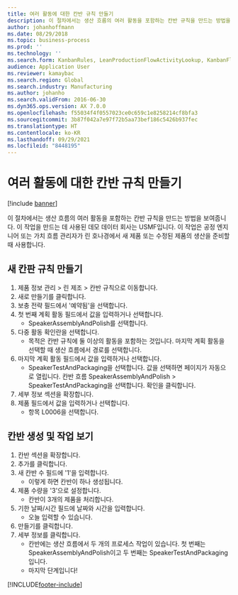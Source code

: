 ```yaml
---
title: 여러 활동에 대한 칸반 규칙 만들기
description: 이 절차에서는 생산 흐름의 여러 활동을 포함하는 칸반 규칙을 만드는 방법을 보여줍니다.
author: johanhoffmann
ms.date: 08/29/2018
ms.topic: business-process
ms.prod: ''
ms.technology: ''
ms.search.form: KanbanRules, LeanProductionFlowActivityLookup, KanbanFlowSelection, InventItemIdLookupSimple, KanbanCreateScheduled, Kanban
audience: Application User
ms.reviewer: kamaybac
ms.search.region: Global
ms.search.industry: Manufacturing
ms.author: johanho
ms.search.validFrom: 2016-06-30
ms.dyn365.ops.version: AX 7.0.0
ms.openlocfilehash: f55034f4f0557023ce0c659c1e8258214cf8bfa3
ms.sourcegitcommit: 3b87f042a7e97f72b5aa73bef186c5426b937fec
ms.translationtype: HT
ms.contentlocale: ko-KR
ms.lasthandoff: 09/29/2021
ms.locfileid: "8448195"
---
```

# <a name="create-a-kanban-rule-for-multiple-activities"></a>여러 활동에 대한 칸반 규칙 만들기

[!include [banner](../../includes/banner.md)]

이 절차에서는 생산 흐름의 여러 활동을 포함하는 칸반 규칙을 만드는 방법을 보여줍니다. 이 작업을 만드는 데 사용된 데모 데이터 회사는 USMF입니다. 이 작업은 공정 엔지니어 또는 가치 흐름 관리자가 린 호나경에서 새 제품 또는 수정된 제품의 생산을 준비할 때 사용합니다.


## <a name="create-a-new-kanban-rule"></a>새 칸판 규칙 만들기
1. 제품 정보 관리 > 린 제조 > 칸반 규칙으로 이동합니다.
2. 새로 만들기를 클릭합니다.
3. 보충 전략 필드에서 '예약됨'을 선택합니다.
4. 첫 번째 계획 활동 필드에서 값을 입력하거나 선택합니다.
    * SpeakerAssemblyAndPolish를 선택합니다.  
5. 다중 활동 확인란을 선택합니다.
    * 목적은 칸반 규칙에 둘 이상의 활동을 포함하는 것입니다. 마지막 계획 활동을 선택할 때 생산 흐름에서 경로를 선택합니다.  
6. 마지막 계획 활동 필드에서 값을 입력하거나 선택합니다.
    * SpeakerTestAndPackaging을 선택합니다. 값을 선택하면 페이지가 자동으로 열립니다. 칸반 흐름 SpeakerAssemblyAndPolish > SpeakerTestAndPackaging을 선택합니다. 확인을 클릭합니다.  
7. 세부 정보 섹션을 확장합니다.
8. 제품 필드에서 값을 입력하거나 선택합니다.
    * 항목 L0006을 선택합니다.  

## <a name="create-kanban-and-view-jobs"></a>칸반 생성 및 작업 보기
1. 칸반 섹션을 확장합니다.
2. 추가를 클릭합니다.
3. 새 칸반 수 필드에 '1'을 입력합니다.
    * 이렇게 하면 칸반이 하나 생성됩니다.  
4. 제품 수량을 '3'으로 설정합니다.
    * 칸반이 3개의 제품을 처리합니다.  
5. 기한 날짜/시간 필드에 날짜와 시간을 입력합니다.
    * 오늘 입력할 수 있습니다.  
6. 만들기를 클릭합니다.
7. 세부 정보를 클릭합니다.
    * 칸반에는 생산 흐름에서 두 개의 프로세스 작업이 있습니다. 첫 번째는 SpeakerAssemblyAndPolish이고 두 번째는 SpeakerTestAndPackaging입니다.  
    * 마지막 단계입니다!  



[!INCLUDE[footer-include](../../../includes/footer-banner.md)]